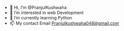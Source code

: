 - 👋 Hi, I’m @PranjulKushwaha
- 👀 I’m interested in web Development 
- 🌱 I’m currently learning Python
- 📫 My contact Email Pranjulkushwaha048@gmail.com

<!---
PranjulKushwaha/PranjulKushwaha is a ✨ special ✨ repository because its `README.md` (this file) appears on your GitHub profile.
You can click the Preview link to take a look at your changes.
--->
